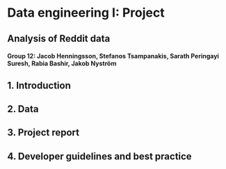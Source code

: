 # Data engineering I: Project

## Analysis of Reddit data

#### Group 12: Jacob Henningsson, Stefanos Tsampanakis, Sarath Peringayi Suresh, Rabia Bashir, Jakob Nyström

## 1. Introduction

## 2. Data

## 3. Project report

## 4. Developer guidelines and best practice
